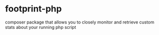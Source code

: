 # footprint-php
composer package that allows you to closely monitor and retrieve custom stats about your running php script
